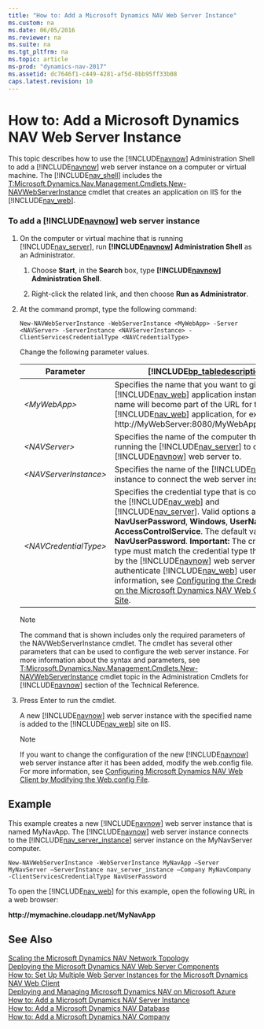 ```yaml
---
title: "How to: Add a Microsoft Dynamics NAV Web Server Instance"
ms.custom: na
ms.date: 06/05/2016
ms.reviewer: na
ms.suite: na
ms.tgt_pltfrm: na
ms.topic: article
ms-prod: "dynamics-nav-2017"
ms.assetid: dc7646f1-c449-4281-af5d-8bb95ff33b08
caps.latest.revision: 10
---
```

# How to: Add a Microsoft Dynamics NAV Web Server Instance
This topic describes how to use the [!INCLUDE[navnow](includes/navnow_md.md)] Administration Shell to add a [!INCLUDE[navnow](includes/navnow_md.md)] web server instance on a computer or virtual machine. The [!INCLUDE[nav_shell](includes/nav_shell_md.md)] includes the [T:Microsoft.Dynamics.Nav.Management.Cmdlets.New-NAVWebServerInstance](assetId:///T:Microsoft.Dynamics.Nav.Management.Cmdlets.New-NAVWebServerInstance) cmdlet that creates an application on IIS for the [!INCLUDE[nav_web](includes/nav_web_md.md)].  
  
### To add a [!INCLUDE[navnow](includes/navnow_md.md)] web server instance  
  
1.  On the computer or virtual machine that is running [!INCLUDE[nav_server](includes/nav_server_md.md)], run **[!INCLUDE[navnow](includes/navnow_md.md)] Administration Shell** as an Administrator.  
  
    1.  Choose **Start**, in the **Search** box, type **[!INCLUDE[navnow](includes/navnow_md.md)] Administration Shell**.  
  
    2.  Right-click the related link, and then choose **Run as Administrator**.  
  
2.  At the command prompt, type the following command:  
  
    ```  
    New-NAVWebServerInstance -WebServerInstance <MyWebApp> -Server <NAVServer> -ServerInstance <NAVServerInstance> -ClientServicesCredentialType <NAVCredentialType>  
    ```  
  
     Change the following parameter values.  
  
    |Parameter|[!INCLUDE[bp_tabledescription](includes/bp_tabledescription_md.md)]|  
    |---------------|---------------------------------------|  
    |*\<MyWebApp>*|Specifies the name that you want to give the [!INCLUDE[nav_web](includes/nav_web_md.md)] application instance. This name will become part of the URL for the [!INCLUDE[nav_web](includes/nav_web_md.md)] application, for example, http:\/\/MyWebServer:8080\/MyWebApp\/WebClient.|  
    |*\<NAVServer>*|Specifies the name of the computer that is running the [!INCLUDE[nav_server](includes/nav_server_md.md)] to connect the [!INCLUDE[navnow](includes/navnow_md.md)] web server to.|  
    |*\<NAVServerInstance>*|Specifies the name of the [!INCLUDE[nav_server](includes/nav_server_md.md)] instance to connect the web server instance to.|  
    |*\<NAVCredentialType>*|Specifies the credential type that is configured for the [!INCLUDE[nav_web](includes/nav_web_md.md)] and [!INCLUDE[nav_server](includes/nav_server_md.md)]. Valid options are **NavUserPassword**, **Windows**, **UserName**, and **AccessControlService**. The default value is **NavUserPassword**. **Important:**  The credential type must match the credential type that is used by the [!INCLUDE[navnow](includes/navnow_md.md)] web server to authenticate [!INCLUDE[nav_web](includes/nav_web_md.md)] users. For more information, see [Configuring the Credential Type on the Microsoft Dynamics NAV Web Client Web Site](How%20to:%20Configure%20Authentication%20of%20Microsoft%20Dynamics%20NAV%20Web%20Client%20Users.md#WebClient).|  
  
    > [!NOTE]  
    >  The command that is shown includes only the required parameters of the NAVWebServerInstance cmdlet. The cmdlet has several other parameters that can be used to configure the web server instance. For more information about the syntax and parameters, see [T:Microsoft.Dynamics.Nav.Management.Cmdlets.New-NAVWebServerInstance](assetId:///T:Microsoft.Dynamics.Nav.Management.Cmdlets.New-NAVWebServerInstance) cmdlet topic in the Administration Cmdlets for [!INCLUDE[navnow](includes/navnow_md.md)] section of the Technical Reference.  
  
3.  Press Enter to run the cmdlet.  
  
     A new [!INCLUDE[navnow](includes/navnow_md.md)] web server instance with the specified name is added to the [!INCLUDE[nav_web](includes/nav_web_md.md)] site on IIS.  
  
    > [!NOTE]  
    >  If you want to change the configuration of the new [!INCLUDE[navnow](includes/navnow_md.md)] web server instance after it has been added, modify the web.config file. For more information, see [Configuring Microsoft Dynamics NAV Web Client by Modifying the Web.config File](Configuring-Microsoft-Dynamics-NAV-Web-Client-by-Modifying-the-Web.config-File.md).  
  
## Example  
 This example creates a new [!INCLUDE[navnow](includes/navnow_md.md)] web server instance that is named MyNavApp. The [!INCLUDE[navnow](includes/navnow_md.md)] web server instance connects to the [!INCLUDE[nav_server_instance](includes/nav_server_instance_md.md)] server instance on the MyNavServer computer.  
  
```  
New-NAVWebServerInstance -WebServerInstance MyNavApp –Server MyNavServer –ServerInstance nav_server_instance –Company MyNavCompany -ClientServicesCredentialType NavUserPassword  
```  
  
 To open the [!INCLUDE[nav_web](includes/nav_web_md.md)] for this example, open the following URL in a web browser:  
  
 **http:\/\/mymachine.cloudapp.net\/MyNavApp**  
  
## See Also  
 [Scaling the Microsoft Dynamics NAV Network Topology](Scaling-the-Microsoft-Dynamics-NAV-Network-Topology.md)   
 [Deploying the Microsoft Dynamics NAV Web Server Components](Deploying-the-Microsoft-Dynamics-NAV-Web-Server-Components.md)   
 [How to: Set Up Multiple Web Server Instances for the Microsoft Dynamics NAV Web Client](How%20to:%20Set%20Up%20Multiple%20Web%20Server%20Instances%20for%20the%20Microsoft%20Dynamics%20NAV%20Web%20Client.md)   
 [Deploying and Managing Microsoft Dynamics NAV on Microsoft Azure](Deploying-and-Managing-Microsoft-Dynamics-NAV-on-Microsoft-Azure.md)   
 [How to: Add a Microsoft Dynamics NAV Server Instance](How%20to:%20Add%20a%20Microsoft%20Dynamics%20NAV%20Server%20Instance.md)   
 [How to: Add a Microsoft Dynamics NAV Database](How%20to:%20Add%20a%20Microsoft%20Dynamics%20NAV%20Database.md)   
 [How to: Add a Microsoft Dynamics NAV Company](How%20to:%20Add%20a%20Microsoft%20Dynamics%20NAV%20Company.md)